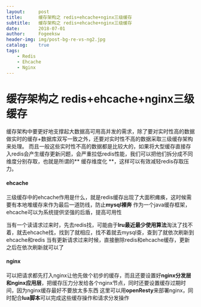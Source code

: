 ```yaml
---
layout:     post
title:		缓存架构之 redis+ehcache+nginx三级缓存
subtitle:	缓存架构之 redis+ehcache+nginx三级缓存
date:       2018-07-01
author:     Fogeeksw
header-img: img/post-bg-re-vs-ng2.jpg
catalog:    true
tags:
    - Redis
    - Ehcache
    - Nginx
---
```


# 缓存架构之 redis+ehcache+nginx三级缓存

缓存架构中要更好地支撑起大数据高可用高并发的需求，除了要对实时性高的数据做实时的缓存+数据库双写一致之外，还要对实时性不高的数据采取三级缓存架构来处理。
而且一般这些实时性不高的数据都是比较大的，如果将大型缓存直接存入redis会产生缓存更新问题，会严重拉低redis性能，我们可以把他们拆分成不同维度分别存取，也就是所谓的** 缓存维度化 **，这样可以有效减轻redis存取压力。

#### ehcache

三级缓存中的ehcache作用是什么，就是redis缓存出现了大面积瘫痪，这时候需要有本地堆缓存来作为最后一道防线，防止**mysql裸奔**
作为一个java缓存框架， ehcache可以为系统提供坚强的后盾，提高可用性

当有一个读请求过来时，先去redis找，可能由于**lru最近最少使用算法**淘汰了找不着，就去ehcache找，找到了就相应，找不着就去mysql查，查到了就依次刷新到ehcache和redis
当有更新请求过来时候，直接删除redis和ehcache缓存，更新之后在依次刷新就可以了

#### nginx

可以把请求都先打入nginx让他先做个初步的缓存，而且还要设置好**nginx分发层和nginx应用层**，把缓存压力分发给各个nginx节点，同时还要设置缓存过期时间，因为nginx缓存最好不要放太多东西
这里可以用**openResty**来部署nginx，同时配合**lua脚本**可以完成这些缓存操作和请求分发操作

 
 

 













